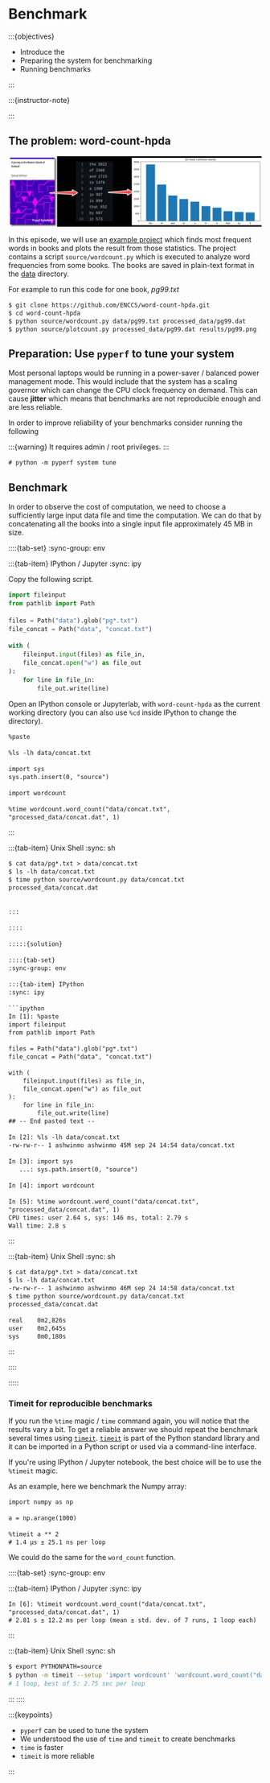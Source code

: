 # Benchmark

:::{objectives}

- Introduce the 
- Preparing the system for benchmarking
- Running benchmarks

:::

:::{instructor-note}

:::

## The problem: word-count-hpda

![word-count schematic](./img/arrows.png)

In this episode, we will use an
[example project](https://github.com/ENCCS/word-count-hpda)
which finds most frequent words in books and plots the result
from those statistics. The project contains a
script `source/wordcount.py` which is executed to analyze word 
frequencies from some books. The books are saved in plain-text format
in the [data](https://github.com/ENCCS/word-count-hpda/tree/main/data) directory.

For example to run this code for one book, *pg99.txt*

```console
$ git clone https://github.com/ENCCS/word-count-hpda.git
$ cd word-count-hpda 
$ python source/wordcount.py data/pg99.txt processed_data/pg99.dat
$ python source/plotcount.py processed_data/pg99.dat results/pg99.png
```

## Preparation: Use `pyperf` to tune your system

Most personal laptops would be running in a power-saver / balanced power management mode.
This would include that the system has a scaling governor which can change the CPU clock frequency on demand. This can cause **jitter**
which means that benchmarks are not reproducible enough and are less reliable.

In order to improve reliability of your benchmarks consider running the following

:::{warning}
It requires admin / root privileges.
:::

```console
# python -m pyperf system tune
```

## Benchmark

In order to observe the cost of computation, we need to choose a 
sufficiently large input data file and time the computation. We can
do that by concatenating all the books into a single input file
approximately 45 MB in size.


::::{tab-set}
:sync-group: env

:::{tab-item} IPython / Jupyter
:sync: ipy

Copy the following script.

```python
import fileinput
from pathlib import Path

files = Path("data").glob("pg*.txt")
file_concat = Path("data", "concat.txt")

with (
    fileinput.input(files) as file_in,
    file_concat.open("w") as file_out
):
    for line in file_in:
        file_out.write(line)
```

Open an IPython console or Jupyterlab, with `word-count-hpda` as the
current working directory (you can also use `%cd` inside IPython
to change the directory).

```ipython
%paste

%ls -lh data/concat.txt

import sys
sys.path.insert(0, "source")

import wordcount

%time wordcount.word_count("data/concat.txt", "processed_data/concat.dat", 1)
```


:::


:::{tab-item} Unix Shell
:sync: sh

```console
$ cat data/pg*.txt > data/concat.txt
$ ls -lh data/concat.txt
$ time python source/wordcount.py data/concat.txt processed_data/concat.dat


:::

::::

:::::{solution}

::::{tab-set}
:sync-group: env

:::{tab-item} IPython
:sync: ipy

```ipython
In [1]: %paste
import fileinput
from pathlib import Path

files = Path("data").glob("pg*.txt")
file_concat = Path("data", "concat.txt")

with (
    fileinput.input(files) as file_in,
    file_concat.open("w") as file_out
):
    for line in file_in:
        file_out.write(line)
## -- End pasted text --

In [2]: %ls -lh data/concat.txt
-rw-rw-r-- 1 ashwinmo ashwinmo 45M sep 24 14:54 data/concat.txt

In [3]: import sys
   ...: sys.path.insert(0, "source")

In [4]: import wordcount

In [5]: %time wordcount.word_count("data/concat.txt", "processed_data/concat.dat", 1)
CPU times: user 2.64 s, sys: 146 ms, total: 2.79 s
Wall time: 2.8 s
```

:::

:::{tab-item} Unix Shell
:sync: sh

```console
$ cat data/pg*.txt > data/concat.txt
$ ls -lh data/concat.txt
-rw-rw-r-- 1 ashwinmo ashwinmo 46M sep 24 14:58 data/concat.txt
$ time python source/wordcount.py data/concat.txt processed_data/concat.dat

real    0m2,826s
user    0m2,645s
sys     0m0,180s
```

:::

::::

:::::


### Timeit for reproducible benchmarks

If you run the `%time` magic / `time` command again, you will notice 
that the results vary a bit. To get a reliable answer we should repeat
the benchmark several times using [`timeit`]. [`timeit`] is part of
the Python standard library and it can be imported in a Python script
or used via a command-line interface.

If you're using IPython / Jupyter notebook, the best choice will be
to use the `%timeit` magic.

[`timeit`]: https://docs.python.org/library/timeit.html

As an example, here we benchmark the Numpy array:

```ipython
import numpy as np

a = np.arange(1000)

%timeit a ** 2
# 1.4 µs ± 25.1 ns per loop
```


We could do the same for the `word_count` function.

::::{tab-set}
:sync-group: env

:::{tab-item} IPython / Jupyter
:sync: ipy

```ipython
In [6]: %timeit wordcount.word_count("data/concat.txt", "processed_data/concat.dat", 1)
# 2.81 s ± 12.2 ms per loop (mean ± std. dev. of 7 runs, 1 loop each)

```
:::

:::{tab-item} Unix Shell
:sync: sh

```sh
$ export PYTHONPATH=source
$ python -m timeit --setup 'import wordcount' 'wordcount.word_count("data/concat.txt", "processed_data/concat.dat", 1)'
# 1 loop, best of 5: 2.75 sec per loop
```
:::
::::

:::{keypoints}

- `pyperf` can be used to tune the system
- We understood the use of `time` and `timeit` to create benchmarks
- `time` is faster
- `timeit` is more reliable

:::